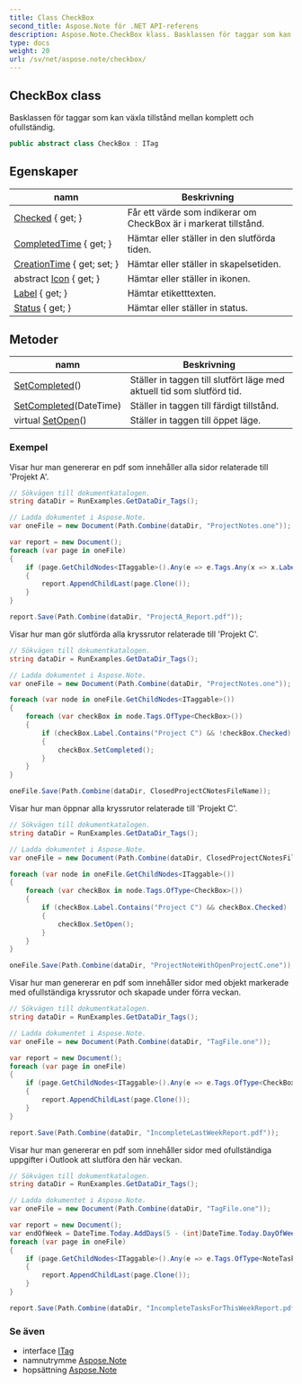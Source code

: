 ```yaml
---
title: Class CheckBox
second_title: Aspose.Note för .NET API-referens
description: Aspose.Note.CheckBox klass. Basklassen för taggar som kan växla tillstånd mellan komplett och ofullständig.
type: docs
weight: 20
url: /sv/net/aspose.note/checkbox/
---
```

## CheckBox class

Basklassen för taggar som kan växla tillstånd mellan komplett och ofullständig.

```csharp
public abstract class CheckBox : ITag
```

## Egenskaper

| namn | Beskrivning |
| --- | --- |
| [Checked](../../aspose.note/checkbox/checked/) { get; } | Får ett värde som indikerar om CheckBox är i markerat tillstånd. |
| [CompletedTime](../../aspose.note/checkbox/completedtime/) { get; } | Hämtar eller ställer in den slutförda tiden. |
| [CreationTime](../../aspose.note/checkbox/creationtime/) { get; set; } | Hämtar eller ställer in skapelsetiden. |
| abstract [Icon](../../aspose.note/checkbox/icon/) { get; } | Hämtar eller ställer in ikonen. |
| [Label](../../aspose.note/checkbox/label/) { get; } | Hämtar etiketttexten. |
| [Status](../../aspose.note/checkbox/status/) { get; } | Hämtar eller ställer in status. |

## Metoder

| namn | Beskrivning |
| --- | --- |
| [SetCompleted](../../aspose.note/checkbox/setcompleted/#setcompleted)() | Ställer in taggen till slutfört läge med aktuell tid som slutförd tid. |
| [SetCompleted](../../aspose.note/checkbox/setcompleted/#setcompleted_1)(DateTime) | Ställer in taggen till färdigt tillstånd. |
| virtual [SetOpen](../../aspose.note/checkbox/setopen/)() | Ställer in taggen till öppet läge. |

### Exempel

Visar hur man genererar en pdf som innehåller alla sidor relaterade till 'Projekt A'.

```csharp
// Sökvägen till dokumentkatalogen.
string dataDir = RunExamples.GetDataDir_Tags();

// Ladda dokumentet i Aspose.Note.
var oneFile = new Document(Path.Combine(dataDir, "ProjectNotes.one"));

var report = new Document();
foreach (var page in oneFile)
{
    if (page.GetChildNodes<ITaggable>().Any(e => e.Tags.Any(x => x.Label.Contains("Project A"))))
    {
        report.AppendChildLast(page.Clone());
    }
}

report.Save(Path.Combine(dataDir, "ProjectA_Report.pdf"));
```

Visar hur man gör slutförda alla kryssrutor relaterade till 'Projekt C'.

```csharp
// Sökvägen till dokumentkatalogen.
string dataDir = RunExamples.GetDataDir_Tags();

// Ladda dokumentet i Aspose.Note.
var oneFile = new Document(Path.Combine(dataDir, "ProjectNotes.one"));

foreach (var node in oneFile.GetChildNodes<ITaggable>())
{
    foreach (var checkBox in node.Tags.OfType<CheckBox>())
    {
        if (checkBox.Label.Contains("Project C") && !checkBox.Checked)
        {
            checkBox.SetCompleted();
        }
    }
}

oneFile.Save(Path.Combine(dataDir, ClosedProjectCNotesFileName));
```

Visar hur man öppnar alla kryssrutor relaterade till 'Projekt C'.

```csharp
// Sökvägen till dokumentkatalogen.
string dataDir = RunExamples.GetDataDir_Tags();

// Ladda dokumentet i Aspose.Note.
var oneFile = new Document(Path.Combine(dataDir, ClosedProjectCNotesFileName));

foreach (var node in oneFile.GetChildNodes<ITaggable>())
{
    foreach (var checkBox in node.Tags.OfType<CheckBox>())
    {
        if (checkBox.Label.Contains("Project C") && checkBox.Checked)
        {
            checkBox.SetOpen();
        }
    }
}

oneFile.Save(Path.Combine(dataDir, "ProjectNoteWithOpenProjectC.one"));
```

Visar hur man genererar en pdf som innehåller sidor med objekt markerade med ofullständiga kryssrutor och skapade under förra veckan.

```csharp
// Sökvägen till dokumentkatalogen.
string dataDir = RunExamples.GetDataDir_Tags();

// Ladda dokumentet i Aspose.Note.
var oneFile = new Document(Path.Combine(dataDir, "TagFile.one"));

var report = new Document();
foreach (var page in oneFile)
{
    if (page.GetChildNodes<ITaggable>().Any(e => e.Tags.OfType<CheckBox>().Any(x => !x.Checked && DateTime.UtcNow.Subtract(TimeSpan.FromDays(7)) <= x.CreationTime)))
    {
        report.AppendChildLast(page.Clone());
    }
}

report.Save(Path.Combine(dataDir, "IncompleteLastWeekReport.pdf"));
```

Visar hur man genererar en pdf som innehåller sidor med ofullständiga uppgifter i Outlook att slutföra den här veckan.

```csharp
// Sökvägen till dokumentkatalogen.
string dataDir = RunExamples.GetDataDir_Tags();

// Ladda dokumentet i Aspose.Note.
var oneFile = new Document(Path.Combine(dataDir, "TagFile.one"));

var report = new Document();
var endOfWeek = DateTime.Today.AddDays(5 - (int)DateTime.Today.DayOfWeek);
foreach (var page in oneFile)
{
    if (page.GetChildNodes<ITaggable>().Any(e => e.Tags.OfType<NoteTask>().Any(x => !x.Checked && DateTime.UtcNow.Subtract(TimeSpan.FromDays(7)) <= x.CreationTime && x.DueDate <= endOfWeek)))
    {
        report.AppendChildLast(page.Clone());
    }
}

report.Save(Path.Combine(dataDir, "IncompleteTasksForThisWeekReport.pdf"));
```

### Se även

* interface [ITag](../itag/)
* namnutrymme [Aspose.Note](../../aspose.note/)
* hopsättning [Aspose.Note](../../)


